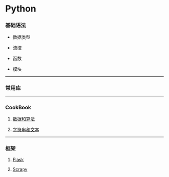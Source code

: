 # Python


### 基础语法

* 数据类型

* 流控

* 函数

* 模块

***

### 常用库

***


### CookBook

1. [数据和算法](CookBook/DataStructuresAndAlgorithms/README.md)

2. [字符串和文本](CookBook/StringsAndText/README.md)

***

### 框架

1. [Flask](Framework/flask.md)
	
2. [Scrapy](Framework/scrapy.md)
